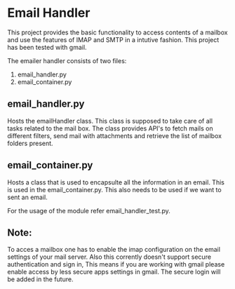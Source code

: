 Email Handler
=============

This project provides the basic functionality to access contents of a mailbox
and use the features of IMAP and SMTP in a intutive fashion. This project has
been tested with gmail.

The emailer handler consists of two files:

1. email_handler.py
2. email_container.py

email_handler.py 
----------------
Hosts the emailHandler class. This class is supposed to take care of all tasks related to the mail box. The class provides API's to fetch mails on different filters, send mail with attachments and retrieve the list of mailbox folders present.

email_container.py
------------------
Hosts a class that is used to encapsulte all the information in an email. This is used in the
email_container.py. This also needs to be used if we want to sent an email.


For the usage of the module refer email_handler_test.py.

Note:
----
To acces a mailbox one has to enable the imap configuration on the email
settings of your mail server. Also this corrently doesn't support secure
authentication and sign in, This means if you are working with gmail please
enable access by less secure apps settings in gmail. The secure login will
be added in the future.
